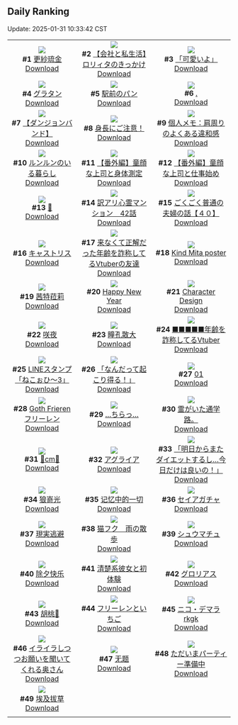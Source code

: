 ## Daily Ranking
Update: 2025-01-31 10:33:42 CST

|      |      |      |
| :----: | :----: | :----: |
| ![](https://i.pixiv.re/c/240x480/img-master/img/2025/01/29/04/03/55/126675033_p0_master1200.jpg)<br>**#1** [更紗琉金](https://www.pixiv.net/artworks/126675033)<br>[Download](https://i.pixiv.re/img-original/img/2025/01/29/04/03/55/126675033_p0.jpg) | ![](https://i.pixiv.re/c/240x480/img-master/img/2025/01/28/12/00/16/126650886_p0_master1200.jpg)<br>**#2** [【会社と私生活】ロリィタのきっかけ](https://www.pixiv.net/artworks/126650886)<br>[Download](https://i.pixiv.re/img-original/img/2025/01/28/12/00/16/126650886_p0.jpg) | ![](https://i.pixiv.re/c/240x480/img-master/img/2025/01/29/17/00/40/126686484_p0_master1200.jpg)<br>**#3** [「可愛いよ」](https://www.pixiv.net/artworks/126686484)<br>[Download](https://i.pixiv.re/img-original/img/2025/01/29/17/00/40/126686484_p0.jpg) |
| ![](https://i.pixiv.re/c/240x480/img-master/img/2025/01/28/20/30/03/126661893_p0_master1200.jpg)<br>**#4** [グラタン](https://www.pixiv.net/artworks/126661893)<br>[Download](https://i.pixiv.re/img-original/img/2025/01/28/20/30/03/126661893_p0.png) | ![](https://i.pixiv.re/c/240x480/img-master/img/2025/01/29/07/30/03/126677348_p0_master1200.jpg)<br>**#5** [駅前のパン](https://www.pixiv.net/artworks/126677348)<br>[Download](https://i.pixiv.re/img-original/img/2025/01/29/07/30/03/126677348_p0.jpg) | ![](https://i.pixiv.re/c/240x480/img-master/img/2025/01/29/18/00/02/126687846_p0_master1200.jpg)<br>**#6** [.](https://www.pixiv.net/artworks/126687846)<br>[Download](https://i.pixiv.re/img-original/img/2025/01/29/18/00/02/126687846_p0.jpg) |
| ![](https://i.pixiv.re/c/240x480/img-master/img/2025/01/28/12/13/35/126651153_p0_master1200.jpg)<br>**#7** [【ダンジョンバンド】](https://www.pixiv.net/artworks/126651153)<br>[Download](https://i.pixiv.re/img-original/img/2025/01/28/12/13/35/126651153_p0.jpg) | ![](https://i.pixiv.re/c/240x480/img-master/img/2025/01/28/17/07/51/126656150_p0_master1200.jpg)<br>**#8** [身長にご注意！](https://www.pixiv.net/artworks/126656150)<br>[Download](https://i.pixiv.re/img-original/img/2025/01/28/17/07/51/126656150_p0.png) | ![](https://i.pixiv.re/c/240x480/img-master/img/2025/01/28/06/00/06/126645875_p0_master1200.jpg)<br>**#9** [個人メモ：肩周りのよくある違和感](https://www.pixiv.net/artworks/126645875)<br>[Download](https://i.pixiv.re/img-original/img/2025/01/28/06/00/06/126645875_p0.jpg) |
| ![](https://i.pixiv.re/c/240x480/img-master/img/2025/01/28/23/19/04/126667833_p0_master1200.jpg)<br>**#10** [ルンルンのいる暮らし](https://www.pixiv.net/artworks/126667833)<br>[Download](https://i.pixiv.re/img-original/img/2025/01/28/23/19/04/126667833_p0.jpg) | ![](https://i.pixiv.re/c/240x480/img-master/img/2025/01/29/00/01/03/126669541_p0_master1200.jpg)<br>**#11** [【番外編】童顔な上司と身体測定](https://www.pixiv.net/artworks/126669541)<br>[Download](https://i.pixiv.re/img-original/img/2025/01/29/00/01/03/126669541_p0.jpg) | ![](https://i.pixiv.re/c/240x480/img-master/img/2025/01/28/18/00/29/126657427_p0_master1200.jpg)<br>**#12** [【番外編】童顔な上司と仕事始め](https://www.pixiv.net/artworks/126657427)<br>[Download](https://i.pixiv.re/img-original/img/2025/01/28/18/00/29/126657427_p0.jpg) |
| ![](https://i.pixiv.re/c/240x480/img-master/img/2025/01/28/00/00/21/126639045_p0_master1200.jpg)<br>**#13** [🌿](https://www.pixiv.net/artworks/126639045)<br>[Download](https://i.pixiv.re/img-original/img/2025/01/28/00/00/21/126639045_p0.png) | ![](https://i.pixiv.re/c/240x480/img-master/img/2025/01/28/12/33/23/126651521_p0_master1200.jpg)<br>**#14** [訳アリ心霊マンション　42話](https://www.pixiv.net/artworks/126651521)<br>[Download](https://i.pixiv.re/img-original/img/2025/01/28/12/33/23/126651521_p0.jpg) | ![](https://i.pixiv.re/c/240x480/img-master/img/2025/01/29/18/00/17/126687927_p0_master1200.jpg)<br>**#15** [ごくごく普通の夫婦の話【４０】](https://www.pixiv.net/artworks/126687927)<br>[Download](https://i.pixiv.re/img-original/img/2025/01/29/18/00/17/126687927_p0.jpg) |
| ![](https://i.pixiv.re/c/240x480/img-master/img/2025/01/28/20/03/55/126661101_p0_master1200.jpg)<br>**#16** [キャストリス](https://www.pixiv.net/artworks/126661101)<br>[Download](https://i.pixiv.re/img-original/img/2025/01/28/20/03/55/126661101_p0.jpg) | ![](https://i.pixiv.re/c/240x480/img-master/img/2025/01/28/21/13/35/126663348_p0_master1200.jpg)<br>**#17** [来なくて正解だった年齢を詐称してるVtuberの友達](https://www.pixiv.net/artworks/126663348)<br>[Download](https://i.pixiv.re/img-original/img/2025/01/28/21/13/35/126663348_p0.png) | ![](https://i.pixiv.re/c/240x480/img-master/img/2025/01/29/00/00/23/126669411_p0_master1200.jpg)<br>**#18** [Kind Mita poster](https://www.pixiv.net/artworks/126669411)<br>[Download](https://i.pixiv.re/img-original/img/2025/01/29/00/00/23/126669411_p0.jpg) |
| ![](https://i.pixiv.re/c/240x480/img-master/img/2025/01/28/00/00/19/126639031_p0_master1200.jpg)<br>**#19** [茜特菈莉](https://www.pixiv.net/artworks/126639031)<br>[Download](https://i.pixiv.re/img-original/img/2025/01/28/00/00/19/126639031_p0.jpg) | ![](https://i.pixiv.re/c/240x480/img-master/img/2025/01/29/01/07/25/126671894_p0_master1200.jpg)<br>**#20** [Happy New Year](https://www.pixiv.net/artworks/126671894)<br>[Download](https://i.pixiv.re/img-original/img/2025/01/29/01/07/25/126671894_p0.png) | ![](https://i.pixiv.re/c/240x480/img-master/img/2025/01/28/21/26/58/126663800_p0_master1200.jpg)<br>**#21** [Character Design](https://www.pixiv.net/artworks/126663800)<br>[Download](https://i.pixiv.re/img-original/img/2025/01/28/21/26/58/126663800_p0.jpg) |
| ![](https://i.pixiv.re/c/240x480/img-master/img/2025/01/28/01/39/30/126642321_p0_master1200.jpg)<br>**#22** [咲夜](https://www.pixiv.net/artworks/126642321)<br>[Download](https://i.pixiv.re/img-original/img/2025/01/28/01/39/30/126642321_p0.jpg) | ![](https://i.pixiv.re/c/240x480/img-master/img/2025/01/28/02/00/18/126642856_p0_master1200.jpg)<br>**#23** [瞳孔散大](https://www.pixiv.net/artworks/126642856)<br>[Download](https://i.pixiv.re/img-original/img/2025/01/28/02/00/18/126642856_p0.jpg) | ![](https://i.pixiv.re/c/240x480/img-master/img/2025/01/29/21/22/12/126694148_p0_master1200.jpg)<br>**#24** [■■■■■年齢を詐称してるVtuber](https://www.pixiv.net/artworks/126694148)<br>[Download](https://i.pixiv.re/img-original/img/2025/01/29/21/22/12/126694148_p0.png) |
| ![](https://i.pixiv.re/c/240x480/img-master/img/2025/01/29/12/30/01/126681790_p0_master1200.jpg)<br>**#25** [LINEスタンプ「ねこぉひ～3」](https://www.pixiv.net/artworks/126681790)<br>[Download](https://i.pixiv.re/img-original/img/2025/01/29/12/30/01/126681790_p0.png) | ![](https://i.pixiv.re/c/240x480/img-master/img/2025/01/28/18/43/06/126658682_p0_master1200.jpg)<br>**#26** [「なんだって起こり得る！」](https://www.pixiv.net/artworks/126658682)<br>[Download](https://i.pixiv.re/img-original/img/2025/01/28/18/43/06/126658682_p0.png) | ![](https://i.pixiv.re/c/240x480/img-master/img/2025/01/28/23/11/28/126667555_p0_master1200.jpg)<br>**#27** [01](https://www.pixiv.net/artworks/126667555)<br>[Download](https://i.pixiv.re/img-original/img/2025/01/28/23/11/28/126667555_p0.png) |
| ![](https://i.pixiv.re/c/240x480/img-master/img/2025/01/28/00/34/32/126640566_p0_master1200.jpg)<br>**#28** [Goth Frieren フリーレン](https://www.pixiv.net/artworks/126640566)<br>[Download](https://i.pixiv.re/img-original/img/2025/01/28/00/34/32/126640566_p0.jpg) | ![](https://i.pixiv.re/c/240x480/img-master/img/2025/01/29/12/01/34/126681276_p0_master1200.jpg)<br>**#29** […ちらっ…](https://www.pixiv.net/artworks/126681276)<br>[Download](https://i.pixiv.re/img-original/img/2025/01/29/12/01/34/126681276_p0.png) | ![](https://i.pixiv.re/c/240x480/img-master/img/2025/01/29/08/06/47/126676432_p0_master1200.jpg)<br>**#30** [霊がいた通学路。](https://www.pixiv.net/artworks/126676432)<br>[Download](https://i.pixiv.re/img-original/img/2025/01/29/08/06/47/126676432_p0.jpg) |
| ![](https://i.pixiv.re/c/240x480/img-master/img/2025/01/28/21/11/09/126663267_p0_master1200.jpg)<br>**#31** [🌻cm🌻](https://www.pixiv.net/artworks/126663267)<br>[Download](https://i.pixiv.re/img-original/img/2025/01/28/21/11/09/126663267_p0.png) | ![](https://i.pixiv.re/c/240x480/img-master/img/2025/01/28/19/06/36/126659465_p0_master1200.jpg)<br>**#32** [アグライア](https://www.pixiv.net/artworks/126659465)<br>[Download](https://i.pixiv.re/img-original/img/2025/01/28/19/06/36/126659465_p0.jpg) | ![](https://i.pixiv.re/c/240x480/img-master/img/2025/01/28/17/21/26/126656459_p0_master1200.jpg)<br>**#33** [「明日からまたダイエットするし…今日だけは良いの！」](https://www.pixiv.net/artworks/126656459)<br>[Download](https://i.pixiv.re/img-original/img/2025/01/28/17/21/26/126656459_p0.png) |
| ![](https://i.pixiv.re/c/240x480/img-master/img/2025/01/28/18/56/06/126659007_p0_master1200.jpg)<br>**#34** [狼嵜光](https://www.pixiv.net/artworks/126659007)<br>[Download](https://i.pixiv.re/img-original/img/2025/01/28/18/56/06/126659007_p0.jpg) | ![](https://i.pixiv.re/c/240x480/img-master/img/2025/01/28/17/02/31/126656035_p0_master1200.jpg)<br>**#35** [记忆中的一切](https://www.pixiv.net/artworks/126656035)<br>[Download](https://i.pixiv.re/img-original/img/2025/01/28/17/02/31/126656035_p0.jpg) | ![](https://i.pixiv.re/c/240x480/img-master/img/2025/01/29/00/06/22/126669903_p0_master1200.jpg)<br>**#36** [セイアガチャ](https://www.pixiv.net/artworks/126669903)<br>[Download](https://i.pixiv.re/img-original/img/2025/01/29/00/06/22/126669903_p0.jpg) |
| ![](https://i.pixiv.re/c/240x480/img-master/img/2025/01/28/15/02/01/126653898_p0_master1200.jpg)<br>**#37** [現実逃避](https://www.pixiv.net/artworks/126653898)<br>[Download](https://i.pixiv.re/img-original/img/2025/01/28/15/02/01/126653898_p0.jpg) | ![](https://i.pixiv.re/c/240x480/img-master/img/2025/01/29/00/30/02/126670692_p0_master1200.jpg)<br>**#38** [猫フク　雨の散歩](https://www.pixiv.net/artworks/126670692)<br>[Download](https://i.pixiv.re/img-original/img/2025/01/29/00/30/02/126670692_p0.jpg) | ![](https://i.pixiv.re/c/240x480/img-master/img/2025/01/28/21/15/07/126663391_p0_master1200.jpg)<br>**#39** [シュウマチュ](https://www.pixiv.net/artworks/126663391)<br>[Download](https://i.pixiv.re/img-original/img/2025/01/28/21/15/07/126663391_p0.png) |
| ![](https://i.pixiv.re/c/240x480/img-master/img/2025/01/28/11/37/44/126650473_p0_master1200.jpg)<br>**#40** [除夕快乐](https://www.pixiv.net/artworks/126650473)<br>[Download](https://i.pixiv.re/img-original/img/2025/01/28/11/37/44/126650473_p0.jpg) | ![](https://i.pixiv.re/c/240x480/img-master/img/2025/01/28/16/59/08/126655886_p0_master1200.jpg)<br>**#41** [清楚系彼女と初体験](https://www.pixiv.net/artworks/126655886)<br>[Download](https://i.pixiv.re/img-original/img/2025/01/28/16/59/08/126655886_p0.jpg) | ![](https://i.pixiv.re/c/240x480/img-master/img/2025/01/30/16/16/19/126651156_p0_master1200.jpg)<br>**#42** [グロリアス](https://www.pixiv.net/artworks/126651156)<br>[Download](https://i.pixiv.re/img-original/img/2025/01/30/16/16/19/126651156_p0.png) |
| ![](https://i.pixiv.re/c/240x480/img-master/img/2025/01/29/02/25/54/126673713_p0_master1200.jpg)<br>**#43** [胡桃🎨](https://www.pixiv.net/artworks/126673713)<br>[Download](https://i.pixiv.re/img-original/img/2025/01/29/02/25/54/126673713_p0.jpg) | ![](https://i.pixiv.re/c/240x480/img-master/img/2025/01/28/01/09/42/126641570_p0_master1200.jpg)<br>**#44** [フリーレンといちご](https://www.pixiv.net/artworks/126641570)<br>[Download](https://i.pixiv.re/img-original/img/2025/01/28/01/09/42/126641570_p0.jpg) | ![](https://i.pixiv.re/c/240x480/img-master/img/2025/01/28/00/00/36/126639118_p0_master1200.jpg)<br>**#45** [ニコ・デマラrkgk](https://www.pixiv.net/artworks/126639118)<br>[Download](https://i.pixiv.re/img-original/img/2025/01/28/00/00/36/126639118_p0.png) |
| ![](https://i.pixiv.re/c/240x480/img-master/img/2025/01/28/00/05/35/126639528_p0_master1200.jpg)<br>**#46** [イライラしつつお願いを聞いてくれる奥さん](https://www.pixiv.net/artworks/126639528)<br>[Download](https://i.pixiv.re/img-original/img/2025/01/28/00/05/35/126639528_p0.jpg) | ![](https://i.pixiv.re/c/240x480/img-master/img/2025/01/28/00/00/22/126639048_p0_master1200.jpg)<br>**#47** [无题](https://www.pixiv.net/artworks/126639048)<br>[Download](https://i.pixiv.re/img-original/img/2025/01/28/00/00/22/126639048_p0.png) | ![](https://i.pixiv.re/c/240x480/img-master/img/2025/01/28/19/54/18/126658277_p0_master1200.jpg)<br>**#48** [ただいまパーティー準備中](https://www.pixiv.net/artworks/126658277)<br>[Download](https://i.pixiv.re/img-original/img/2025/01/28/19/54/18/126658277_p0.jpg) |
| ![](https://i.pixiv.re/c/240x480/img-master/img/2025/01/28/18/36/42/126658503_p0_master1200.jpg)<br>**#49** [埃及拔草](https://www.pixiv.net/artworks/126658503)<br>[Download](https://i.pixiv.re/img-original/img/2025/01/28/18/36/42/126658503_p0.jpg) |
|      |      |
